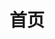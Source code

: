 ---
layout: home

title: 首页

hero:
  name: 媒体盒子官网
  text: 全能媒体容器
  tagline: 插件化网罗天下媒体，畅快浏览视频、漫画和任何你想要的媒体数据！
  actions:
    - theme: brand
      text: 开始使用
      link: https://github.com/RyensX/MediaBox#%E4%B8%8B%E8%BD%BD%E4%BD%BF%E7%94%A8
    - theme: alt
      text: 插件仓库
      link: /plugin-repo/plugin-browser

features:
  - title: 快速开发
    details: 只需要会简单网络知识(如爬虫)和JVM语言基础即可快速写出插件
  - title: 便捷使用
    details: 内置插件商店一键下载安装插件扩充媒体内容，插件提交/更新全交由云端自动处理
  - title: 低成本接入
    details: 各路网站、数据源简单开发插件即可得到一个功能完整的客户端，支持在线安装
---